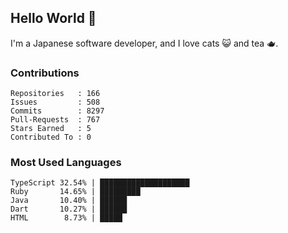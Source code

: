 ## Hello World 👋

I'm a Japanese software developer, and I love cats 😺 and tea 🫖.

### Contributions

    Repositories   : 166
    Issues         : 508
    Commits        : 8297
    Pull-Requests  : 767
    Stars Earned   : 5
    Contributed To : 0

### Most Used Languages

    TypeScript 32.54% | ████████████████████
    Ruby       14.65% | █████████
    Java       10.40% | ██████
    Dart       10.27% | ██████
    HTML        8.73% | █████
